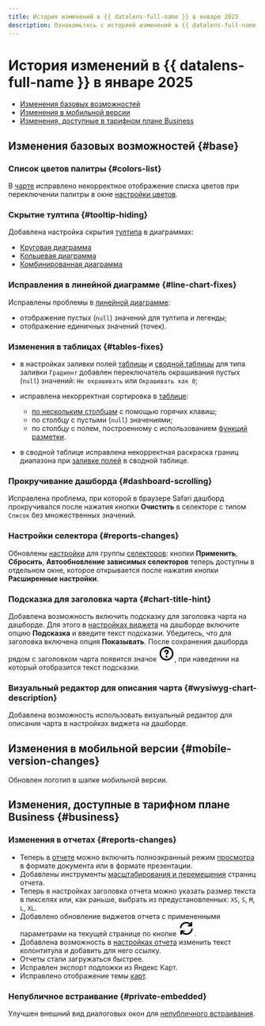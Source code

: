 ```yaml
---
title: История изменений в {{ datalens-full-name }} в январе 2025
description: Ознакомьтесь с историей изменений в {{ datalens-full-name }} за январь 2025.
---
```


# История изменений в {{ datalens-full-name }} в январе 2025


* [Изменения базовых возможностей](#base)
* [Изменения в мобильной версии](#mobile-version-changes)
* [Изменения, доступные в тарифном плане Business](#business)

## Изменения базовых возможностей {#base}



### Список цветов палитры {#colors-list}

В [чарте](../concepts/chart/dataset-based-charts.md) исправлено некорректное отображение списка цветов при переключении палитры в окне [настройки цветов](../concepts/chart/settings.md#color-settings).

### Скрытие тултипа {#tooltip-hiding}

Добавлена настройка скрытия [тултипа](../concepts/chart/settings.md#common-settings) в диаграммах:

* [Круговая диаграмма](../visualization-ref/pie-chart.md)
* [Кольцевая диаграмма](../visualization-ref/ring-chart.md)
* [Комбинированная диаграмма](../visualization-ref/combined-chart.md)

### Исправления в линейной диаграмме {#line-chart-fixes}

Исправлены проблемы в [линейной диаграмме](../visualization-ref/line-chart.md):

* отображение пустых (`null`) значений для тултипа и легенды;
* отображение единичных значений (точек).

### Изменения в таблицах {#tables-fixes}

* в настройках заливки полей [таблицы](../visualization-ref/table-chart.md#set-field-color) и [сводной таблицы](../visualization-ref/pivot-table-chart.md#set-field-color) для типа заливки `Градиент` добавлен переключатель окрашивания пустых (`null`) значений: `Не окрашивать` или `Окрашивать как 0`;
* исправлена некорректная сортировка в [таблице](../visualization-ref/table-chart.md):

  * [по нескольким столбцам](../visualization-ref/table-chart.md#sorting-columns) с помощью горячих клавиш;
  * по столбцу с пустыми (`null`) значениями;
  * по столбцу с полем, построенному с использованием [функций разметки](../function-ref/markup-functions.md).

* в сводной таблице исправлена некорректная раскраска границ диапазона при [заливке полей](../visualization-ref/pivot-table-chart.md#set-field-color) в сводной таблице.

### Прокручивание дашборда {#dashboard-scrolling}

Исправлена проблема, при которой в браузере Safari дашборд прокручивался после нажатия кнопки **Очистить** в селекторе с типом `Список` без множественных значений.

### Настройки селектора {#reports-changes}

Обновлены [настройки](../operations/dashboard/add-selector.md) для группы [селекторов](../dashboard/selector.md): кнопки **Применить**, **Сбросить**, **Автообновление зависимых селекторов** теперь доступны в отдельном окне, которое открывается после нажатия кнопки **Расширенные настройки**.

### Подсказка для заголовка чарта {#chart-title-hint}

Добавлена возможность включить подсказку для заголовка чарта на дашборде. Для этого в [настройках виджета](../operations/dashboard/add-chart.md) на дашборде включите опцию **Подсказка** и введите текст подсказки. Убедитесь, что для заголовка включена опция **Показывать**. После сохранения дашборда рядом с заголовком чарта появится значок ![image](../../_assets/console-icons/circle-question.svg), при наведении на который отобразится текст подсказки.

### Визуальный редактор для описания чарта {#wysiwyg-chart-description}

Добавлена возможность использовать визуальный редактор для описания чарта в настройках виджета на дашборде.


## Изменения в мобильной версии {#mobile-version-changes}

Обновлен логотип в шапке мобильной версии.



## Изменения, доступные в тарифном плане Business {#business}

### Изменения в отчетах {#reports-changes}

* Теперь в [отчете](../reports/index.md) можно включить полноэкранный режим [просмотра](../reports/report-operations.md#report-preview) в формате документа или в формате презентации.
* Добавлены инструменты [масштабирования и перемещения](../reports/report-operations.md#scaling-settings) страниц отчета.
* Теперь в настройках заголовка отчета можно указать размер текста в пикселях или, как раньше, выбрать из предустановленных: `XS`, `S`, `M`, `L`, `XL`.
* Добавлено обновление виджетов отчета с примененными параметрами на текущей странице по кнопке ![icon](../../_assets/console-icons/arrows-rotate-right.svg).
* Добавлена возможность в [настройках отчета](../reports/report-operations.md#report-settings) изменить текст колонтитула и добавить для него ссылку.
* Отчеты стали загружаться быстрее.
* Исправлен экспорт подложки из Яндекс Карт.
* Исправлено отображение темы [карт](../visualization-ref/map-chart.md).

### Непубличное встраивание {#private-embedded}

Улучшен внешний вид диалоговых окон для [непубличного встраивания](../security/private-embedded-objects.md).

